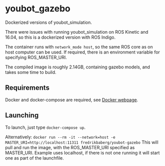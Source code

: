 # youbot_gazebo
Dockerized versions of youbot_simulation.

There were issues with running youbot_simulation on ROS Kinetic and 16.04, so this is a dockerized version with ROS Indigo.

The container runs with `network_mode host`, so the same ROS core as on host computer can be used. If required, there is an environment variable for specifying ROS_MASTER_URI.

The compiled image is roughly 2.14GB, containing gazebo models, and takes some time to build.

## Requirements

Docker and docker-compose are required, see [Docker webpage](https://www.docker.com/).

## Launching

To launch, just type `docker-compose up`.

Alternatively: `docker run --rm -it --network=host -e MASTER_URI=http://localhost:11311 fredrikbaberg/youbot-gazebo`
This will pull and run the image, with the ROS_MASTER_URI specified as MASTER_URI. Example uses localhost, if there is not one running it will start one as part of the launchfile.
